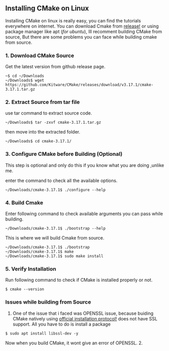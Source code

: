 ## Installing CMake on Linux

Installing CMake on linux is really easy, you can find the tutorials everywhere on internet.
You can download Cmake from [release!](https://github.com/Kitware/CMake/releases) or using package manager like apt (_for ubuntu_), Ill recomment building CMake from source, But there are some problems you can face while building cmake from source.

### 1. Download CMake Source
Get the latest  version from github release page.
```shell
~$ cd ~/Downloads
~/Downloads$ wget https://github.com/Kitware/CMake/releases/download/v3.17.1/cmake-3.17.1.tar.gz

```

### 2. Extract Source from tar file
use tar command to extract source code.

`~/Downloads$ tar -zxvf cmake-3.17.1.tar.gz`

then move into the extracted folder.

`~/Downloads$ cd cmake-3.17.1/`

### 3. Configure CMake before Building (Optional)
This step is optional and only do this if you know what you are doing ,unlike me.

enter the command to check all the available options.

`~/Downloads/cmake-3.17.1$ ./configure --help`

### 4. Build Cmake
Enter following command to check available arguments you can pass while building.

`~/Downloads/cmake-3.17.1$ ./bootstrap --help`

This is where we will build Cmake from source.

```shell
~/Downloads/cmake-3.17.1$ ./bootstrap
~/Downloads/cmake-3.17.1$ make
~/Downloads/cmake-3.17.1$ sudo make install
```

### 5. Verify Installation
Run following command to check if CMake is installed properly or not.

`$ cmake --version`

### Issues while building from Source
1. One of the issue that i faced was OPENSSL issue, because buiding CMake natively using [official installation protocol!]() does not have SSL support. All you have to do is install a package

`$ sudo apt install libssl-dev -y`

Now when you build CMake, it wont give an error of OPENSSL.
2. 
